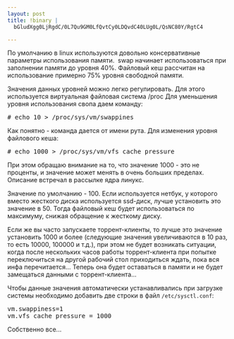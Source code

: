 ```yaml
--- 
layout: post
title: !binary |
  bGludXgg0LjRgdC/0L7Qu9GM0LfQvtCy0LDQvdC40LUg0L/QsNC80Y/RgtC4

---
```

По умолчанию в linux используются довольно консервативные параметры использования памяти.  swap начинает использоваться при заполнении памяти до уровня 40%. Файловый кеш рассчитан на использование примерно 75% уровня свободной памяти.

Значения данных уровней можно легко регулировать. Для этого используется виртуальная файловая система /proc
Для уменьшения уровня использования свопа даем команду:
<pre># echo 10 &gt; /proc/sys/vm/swappines</pre>

Как понятно - команда дается от имени рута. Для изменения уровня файлового кеша:
<pre># echo 1000 &gt; /proc/sys/vm/vfs_cache_pressure</pre>

При этом обращаю внимание на то, что значение 1000 - это не проценты, и значение может менять в очень больших пределах. Описание встречал в рассылке ядра линукс.

Значение по умолчанию - 100. Если используется нетбук, у которого вместо жесткого диска используется ssd-диск, лучше установить это значение в 50. Тогда файловый кеш будет использоваться по максимуму, снижая обращение к жесткому диску.

Если же вы часто запускаете торрент-клиенты, то лучше это значение установить 1000 и более (следующие значения увеличиваются в 10 раз, то есть 10000, 100000 и т.д.), при этом не будет возникать ситуации, когда после нескольких часов работы торрент-клиента при попытке переключиться на другой рабочий стол приходиться ждать, пока вся инфа перечитается... Теперь она будет оставаться в памяти и не будет замещаться данными с торрент-клиента...

Чтобы данные значения автоматически устанавливались при загрузке системы необходимо добавить две строки в файл <code>/etc/sysctl.conf</code>:
<pre>vm.swappiness=1
vm.vfs_cache_pressure = 1000</pre>

Собственно все...
